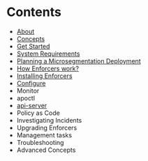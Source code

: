 # Contents
* [About](https://github.com/alexandre-cezar/cns-docs/blob/main/About%20Prisma%20Cloud%20Identity%20Based%20Microsegmentation.adoc)
* [Concepts](https://github.com/alexandre-cezar/cns-docs/blob/main/Concepts.adoc)
* [Get Started](https://github.com/alexandre-cezar/cns-docs/blob/main/Get%20Started.adoc)
* [System Requirements](https://github.com/alexandre-cezar/cns-docs/blob/main/System%20Requirements.adoc)
* [Planning a Microsegmentation Deployment](https://github.com/alexandre-cezar/cns-docs/blob/main/Planning.adoc)
* [How Enforcers work?](https://github.com/alexandre-cezar/cns-docs/blob/main/How%20Enforcers%20work%3F.adoc)
* [Installing Enforcers](https://github.com/alexandre-cezar/cns-docs/blob/main/Install%20Enforcers.adoc)
* [Configure](https://github.com/alexandre-cezar/cns-docs/blob/main/Configure.adoc)
* Monitor
* apoctl
* [api-server](https://github.com/alexandre-cezar/cns-docs/blob/main/api-server.adoc)
* Policy as Code
* Investigating Incidents
* Upgrading Enforcers
* Management tasks
* Troubleshooting
* Advanced Concepts
